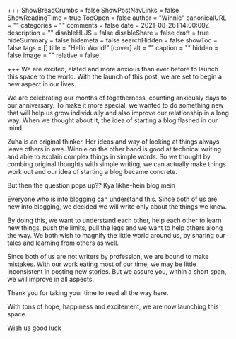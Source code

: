 +++
ShowBreadCrumbs = false
ShowPostNavLinks = false
ShowReadingTime = true
TocOpen = false
author = "Winnie"
canonicalURL = ""
categories = ""
comments = false
date = 2021-08-26T14:00:00Z
description = ""
disableHLJS = false
disableShare = false
draft = true
hideSummary = false
hidemeta = false
searchHidden = false
showToc = false
tags = []
title = "Hello World!"
[cover]
alt = ""
caption = ""
hidden = false
image = ""
relative = false

+++
We are excited, elated and more anxious than ever before to launch this space to the world. With the launch of this post, we are set to begin a new aspect in our lives.

We are celebrating our months of togetherness, counting anxiously days to our anniversary. To make it more special, we wanted to do something new that will help us grow individually and also improve our relationship in a long way. When we thought about it, the idea of starting a blog flashed in our mind.

Zuha is an original thinker. Her ideas and way of looking at things always leave others in awe. Winnie on the other hand is good at technical writing and able to explain complex things in simple words. So we thought by combing original thoughts with simple writing, we can actually make things work out and our idea of starting a blog became concrete.

But then the question pops up?? Kya likhe-hein blog mein

Everyone who is into blogging can understand this. Since both of us are new into blogging, we decided we will write only about the things we know.

By doing this, we want to understand each other, help each other to learn new things, push the limits, pull the legs and we want to help others along the way. We both wish to magnify the little world around us, by sharing our tales and learning from others as well.

Since both of us are not writers by profession, we are bound to make mistakes. With our work eating most of our time, we may be little inconsistent in posting new stories. But we assure you, within a short span, we will improve in all aspects.

Thank you for taking your time to read all the way here.

With tons of hope, happiness and excitement, we are now launching this space.

Wish us good luck